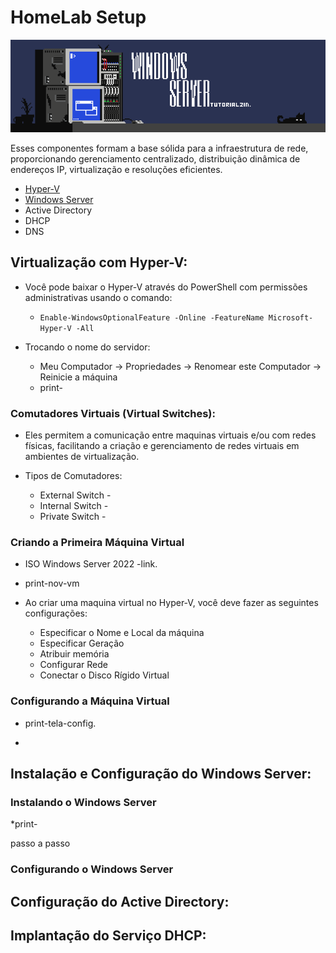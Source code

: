 # HomeLab Setup

<a name="logo" href="https://www.artstation.com/matd2d"><img src="w-server.png" /></a>

Esses componentes formam a base sólida para a infraestrutura de rede, proporcionando gerenciamento centralizado, distribuição dinâmica de endereços IP, virtualização e resoluções eficientes.

* [Hyper-V](#Virtualização-com-Hyper-V)
* [Windows Server](#Instalação-e-Configuração-do-Windows-Server)
* Active Directory
*  DHCP
*  DNS

## Virtualização com Hyper-V:
* Você pode baixar o Hyper-V através do PowerShell com permissões administrativas usando o comando:
  
  * `Enable-WindowsOptionalFeature -Online -FeatureName Microsoft-Hyper-V -All`
 
* Trocando o nome do servidor:
  * Meu Computador -> Propriedades -> Renomear este Computador -> Reinicie a máquina
  * print-
 
### Comutadores Virtuais (Virtual Switches):
* Eles permitem a comunicação entre maquinas virtuais e/ou com redes físicas, facilitando a criação e gerenciamento de redes virtuais em ambientes de virtualização.
  
* Tipos de Comutadores:
  
  * External Switch -
  * Internal Switch -
  * Private Switch - 

### Criando a Primeira Máquina Virtual

* ISO Windows Server 2022  -link.

* print-nov-vm

* Ao criar uma maquina virtual no Hyper-V, você deve fazer as seguintes configurações:
  
  * Especificar o Nome e Local da máquina
  * Especificar Geração
  * Atribuir memória
  * Configurar Rede
  * Conectar o Disco Rígido Virtual
 
### Configurando a Máquina Virtual

* print-tela-config.

* 

## Instalação e Configuração do Windows Server:

### Instalando o Windows Server
*print-

passo a passo

### Configurando o Windows Server

## Configuração do Active Directory:

## Implantação do Serviço DHCP:

